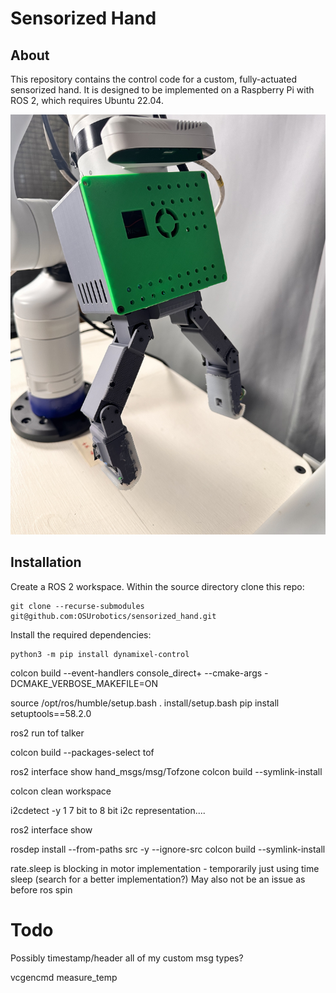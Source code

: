 # Sensorized Hand

## About 
This repository contains the control code for a custom, fully-actuated sensorized hand. It is designed to be implemented on a Raspberry Pi with ROS 2, which requires Ubuntu 22.04. 

![Overview](resources/hand.jpg "The custom fully actuated hand.")

## Installation
Create a ROS 2 workspace. Within the source directory clone this repo:
```console
git clone --recurse-submodules git@github.com:OSUrobotics/sensorized_hand.git
```
Install the required dependencies:
```console
python3 -m pip install dynamixel-control
```

colcon build --event-handlers console_direct+ --cmake-args -DCMAKE_VERBOSE_MAKEFILE=ON

source /opt/ros/humble/setup.bash
. install/setup.bash
pip install setuptools==58.2.0

ros2 run tof talker 

colcon build --packages-select tof

ros2 interface show hand_msgs/msg/Tofzone
colcon build --symlink-install

colcon clean workspace

i2cdetect -y 1
7 bit to 8 bit i2c representation....

ros2 interface show 

rosdep install --from-paths src -y --ignore-src
colcon build --symlink-install

rate.sleep is blocking in motor implementation - temporarily just using time sleep (search for a better implementation?) May also not be an issue as before ros spin

# Todo
Possibly timestamp/header all of my custom msg types?


<!-- vcgencmd get_throttled -->
vcgencmd measure_temp